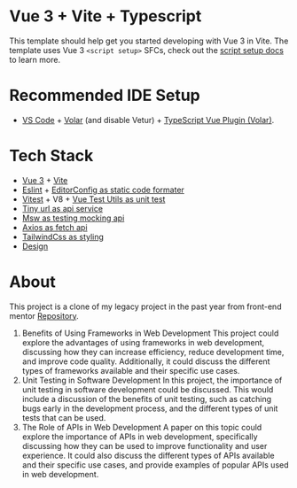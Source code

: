 # Vue 3 + Vite + Typescript
This template should help get you started developing with Vue 3 in Vite. The template uses Vue 3 `<script setup>` SFCs, check out the [script setup docs](https://v3.vuejs.org/api/sfc-script-setup.html#sfc-script-setup) to learn more.

# Recommended IDE Setup

- [VS Code](https://code.visualstudio.com/) + [Volar](https://marketplace.visualstudio.com/items?itemName=Vue.volar) (and disable Vetur) + [TypeScript Vue Plugin (Volar)](https://marketplace.visualstudio.com/items?itemName=Vue.vscode-typescript-vue-plugin).

# Tech Stack
 - [Vue 3](https://vuejs.org/) + [Vite](https://vitejs.dev/)
- [Eslint](https://eslint.org/docs/latest/use/getting-started) + [EditorConfig as static code formater](https://editorconfig.org/#download) 
- [Vitest](https://vitest.dev/) + V8 + [Vue Test Utils as unit test](https://test-utils.vuejs.org/)
- [Tiny url as api service](https://tinyurl.com/app/dev)
- [Msw as testing mocking api](https://mswjs.io/)
- [Axios as fetch api](https://axios-http.com/)
- [TailwindCss as styling](https://tailwindcss.com/)
- [Design](https://www.frontendmentor.io/challenges/url-shortening-api-landing-page-2ce3ob-G/hub)

# About 
This project is a clone of my legacy project in the past year from front-end mentor  [Repository](https://github.com/Dimas-oktavian17/url-shortening-api-master). 
1. Benefits of Using Frameworks in Web Development This project could explore the advantages of using frameworks in web development, discussing how they can increase efficiency, reduce development time, and improve code quality. Additionally, it could discuss the different types of frameworks available and their specific use cases. 
2. Unit Testing in Software Development In this project, the importance of unit testing in software development could be discussed. This would include a discussion of the benefits of unit testing, such as catching bugs early in the development process, and the different types of unit tests that can be used. 
3. The Role of APIs in Web Development A paper on this topic could explore the importance of APIs in web development, specifically discussing how they can be used to improve functionality and user experience. It could also discuss the different types of APIs available and their specific use cases, and provide examples of popular APIs used in web development. 
